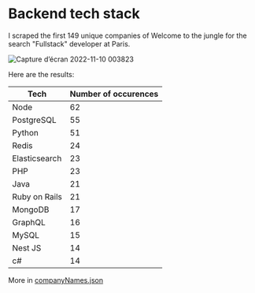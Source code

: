 # Backend tech stack

I scraped the first 149 unique companies of Welcome to the jungle for the search "Fullstack" developer at Paris.

![Capture d’écran 2022-11-10 003823](https://user-images.githubusercontent.com/25727549/201009391-eda1069f-7fb7-4d27-93ef-1a2de1149e9a.png)

Here are the results:

| Tech          | Number of occurences |
| ------------- | -------------------- |
| Node          | 62                   |
| PostgreSQL    | 55                   |
| Python        | 51                   |
| Redis         | 24                   |
| Elasticsearch | 23                   |
| PHP           | 23                   |
| Java          | 21                   |
| Ruby on Rails | 21                   |
| MongoDB       | 17                   |
| GraphQL       | 16                   |
| MySQL         | 15                   |
| Nest JS       | 14                   |
| c#            | 14                   |

More in [companyNames.json](https://github.com/alexandrelam/welcome-to-the-jungle-stat/blob/main/firststack.json)

